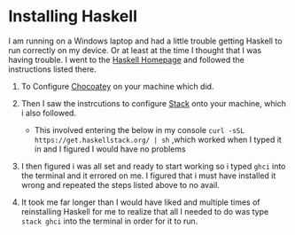# Installing Haskell

I am running on a Windows laptop and had a little trouble getting Haskell to run correctly on my device. Or at least at the time I thought that I was having trouble. I went to the [Haskell Homepage](https://www.haskell.org/platform/) and followed the instructions listed there.

1. To Configure [Chocoatey](https://chocolatey.org/) on your machine which did.

2. Then I saw the instrcutions to configure [Stack](https://www.haskellstack.org/) onto your machine, which i also followed.
    - This involved entering the below in my console
    `curl -sSL https://get.haskellstack.org/ | sh`
    ,which worked when I typed it in and I figured I would have no problems

3. I then figured i was all set and ready to start working so i typed `ghci`
into the terminal and it errored on me. I figured that i must have installed it wrong and repeated the steps listed above to no avail.

4. It took me far longer than I would have liked and multiple times of reinstalling Haskell for me to realize that all I needed to do was type
    `stack ghci`
into the terminal in order for it to run.
